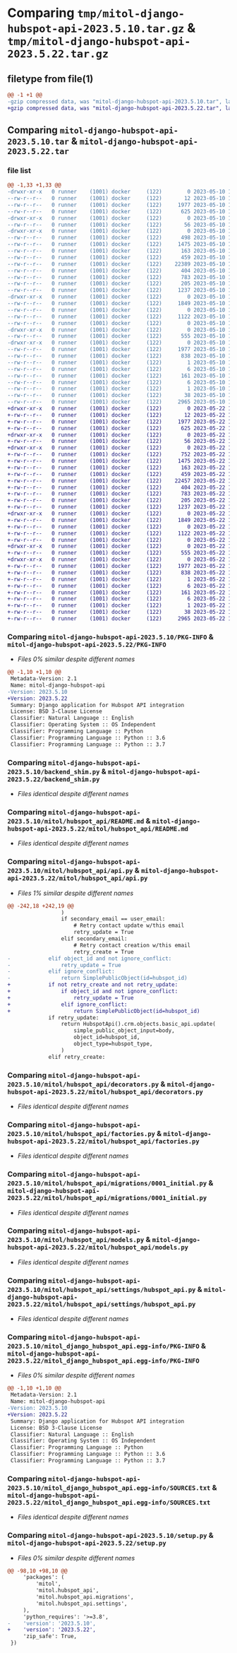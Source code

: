 # Comparing `tmp/mitol-django-hubspot-api-2023.5.10.tar.gz` & `tmp/mitol-django-hubspot-api-2023.5.22.tar.gz`

## filetype from file(1)

```diff
@@ -1 +1 @@
-gzip compressed data, was "mitol-django-hubspot-api-2023.5.10.tar", last modified: Wed May 10 17:42:21 2023, max compression
+gzip compressed data, was "mitol-django-hubspot-api-2023.5.22.tar", last modified: Mon May 22 17:11:53 2023, max compression
```

## Comparing `mitol-django-hubspot-api-2023.5.10.tar` & `mitol-django-hubspot-api-2023.5.22.tar`

### file list

```diff
@@ -1,33 +1,33 @@
-drwxr-xr-x   0 runner    (1001) docker     (122)        0 2023-05-10 17:42:21.328985 mitol-django-hubspot-api-2023.5.10/
--rw-r--r--   0 runner    (1001) docker     (122)       12 2023-05-10 17:42:20.000000 mitol-django-hubspot-api-2023.5.10/MANIFEST.in
--rw-r--r--   0 runner    (1001) docker     (122)     1977 2023-05-10 17:42:21.324985 mitol-django-hubspot-api-2023.5.10/PKG-INFO
--rw-r--r--   0 runner    (1001) docker     (122)      625 2023-05-10 17:42:20.000000 mitol-django-hubspot-api-2023.5.10/backend_shim.py
-drwxr-xr-x   0 runner    (1001) docker     (122)        0 2023-05-10 17:42:21.324985 mitol-django-hubspot-api-2023.5.10/mitol/
--rw-r--r--   0 runner    (1001) docker     (122)       56 2023-05-10 17:42:20.000000 mitol-django-hubspot-api-2023.5.10/mitol/__init__.py
-drwxr-xr-x   0 runner    (1001) docker     (122)        0 2023-05-10 17:42:21.324985 mitol-django-hubspot-api-2023.5.10/mitol/hubspot_api/
--rw-r--r--   0 runner    (1001) docker     (122)      498 2023-05-10 17:42:20.000000 mitol-django-hubspot-api-2023.5.10/mitol/hubspot_api/CHANGELOG.md
--rw-r--r--   0 runner    (1001) docker     (122)     1475 2023-05-10 17:42:20.000000 mitol-django-hubspot-api-2023.5.10/mitol/hubspot_api/README.md
--rw-r--r--   0 runner    (1001) docker     (122)      163 2023-05-10 17:42:20.000000 mitol-django-hubspot-api-2023.5.10/mitol/hubspot_api/__init__.py
--rw-r--r--   0 runner    (1001) docker     (122)      459 2023-05-10 17:42:20.000000 mitol-django-hubspot-api-2023.5.10/mitol/hubspot_api/admin.py
--rw-r--r--   0 runner    (1001) docker     (122)    22389 2023-05-10 17:42:20.000000 mitol-django-hubspot-api-2023.5.10/mitol/hubspot_api/api.py
--rw-r--r--   0 runner    (1001) docker     (122)      404 2023-05-10 17:42:20.000000 mitol-django-hubspot-api-2023.5.10/mitol/hubspot_api/apps.py
--rw-r--r--   0 runner    (1001) docker     (122)      783 2023-05-10 17:42:20.000000 mitol-django-hubspot-api-2023.5.10/mitol/hubspot_api/decorators.py
--rw-r--r--   0 runner    (1001) docker     (122)      205 2023-05-10 17:42:20.000000 mitol-django-hubspot-api-2023.5.10/mitol/hubspot_api/exceptions.py
--rw-r--r--   0 runner    (1001) docker     (122)     1237 2023-05-10 17:42:20.000000 mitol-django-hubspot-api-2023.5.10/mitol/hubspot_api/factories.py
-drwxr-xr-x   0 runner    (1001) docker     (122)        0 2023-05-10 17:42:21.324985 mitol-django-hubspot-api-2023.5.10/mitol/hubspot_api/migrations/
--rw-r--r--   0 runner    (1001) docker     (122)     1849 2023-05-10 17:42:20.000000 mitol-django-hubspot-api-2023.5.10/mitol/hubspot_api/migrations/0001_initial.py
--rw-r--r--   0 runner    (1001) docker     (122)        0 2023-05-10 17:42:20.000000 mitol-django-hubspot-api-2023.5.10/mitol/hubspot_api/migrations/__init__.py
--rw-r--r--   0 runner    (1001) docker     (122)     1122 2023-05-10 17:42:20.000000 mitol-django-hubspot-api-2023.5.10/mitol/hubspot_api/models.py
--rw-r--r--   0 runner    (1001) docker     (122)        0 2023-05-10 17:42:20.000000 mitol-django-hubspot-api-2023.5.10/mitol/hubspot_api/py.typed
-drwxr-xr-x   0 runner    (1001) docker     (122)        0 2023-05-10 17:42:21.324985 mitol-django-hubspot-api-2023.5.10/mitol/hubspot_api/settings/
--rw-r--r--   0 runner    (1001) docker     (122)      555 2023-05-10 17:42:20.000000 mitol-django-hubspot-api-2023.5.10/mitol/hubspot_api/settings/hubspot_api.py
-drwxr-xr-x   0 runner    (1001) docker     (122)        0 2023-05-10 17:42:21.324985 mitol-django-hubspot-api-2023.5.10/mitol_django_hubspot_api.egg-info/
--rw-r--r--   0 runner    (1001) docker     (122)     1977 2023-05-10 17:42:21.000000 mitol-django-hubspot-api-2023.5.10/mitol_django_hubspot_api.egg-info/PKG-INFO
--rw-r--r--   0 runner    (1001) docker     (122)      838 2023-05-10 17:42:21.000000 mitol-django-hubspot-api-2023.5.10/mitol_django_hubspot_api.egg-info/SOURCES.txt
--rw-r--r--   0 runner    (1001) docker     (122)        1 2023-05-10 17:42:21.000000 mitol-django-hubspot-api-2023.5.10/mitol_django_hubspot_api.egg-info/dependency_links.txt
--rw-r--r--   0 runner    (1001) docker     (122)        6 2023-05-10 17:42:21.000000 mitol-django-hubspot-api-2023.5.10/mitol_django_hubspot_api.egg-info/namespace_packages.txt
--rw-r--r--   0 runner    (1001) docker     (122)      161 2023-05-10 17:42:21.000000 mitol-django-hubspot-api-2023.5.10/mitol_django_hubspot_api.egg-info/requires.txt
--rw-r--r--   0 runner    (1001) docker     (122)        6 2023-05-10 17:42:21.000000 mitol-django-hubspot-api-2023.5.10/mitol_django_hubspot_api.egg-info/top_level.txt
--rw-r--r--   0 runner    (1001) docker     (122)        1 2023-05-10 17:42:21.000000 mitol-django-hubspot-api-2023.5.10/mitol_django_hubspot_api.egg-info/zip-safe
--rw-r--r--   0 runner    (1001) docker     (122)       38 2023-05-10 17:42:21.328985 mitol-django-hubspot-api-2023.5.10/setup.cfg
--rw-r--r--   0 runner    (1001) docker     (122)     2965 2023-05-10 17:42:20.000000 mitol-django-hubspot-api-2023.5.10/setup.py
+drwxr-xr-x   0 runner    (1001) docker     (122)        0 2023-05-22 17:11:53.659334 mitol-django-hubspot-api-2023.5.22/
+-rw-r--r--   0 runner    (1001) docker     (122)       12 2023-05-22 17:11:52.000000 mitol-django-hubspot-api-2023.5.22/MANIFEST.in
+-rw-r--r--   0 runner    (1001) docker     (122)     1977 2023-05-22 17:11:53.655334 mitol-django-hubspot-api-2023.5.22/PKG-INFO
+-rw-r--r--   0 runner    (1001) docker     (122)      625 2023-05-22 17:11:52.000000 mitol-django-hubspot-api-2023.5.22/backend_shim.py
+drwxr-xr-x   0 runner    (1001) docker     (122)        0 2023-05-22 17:11:53.655334 mitol-django-hubspot-api-2023.5.22/mitol/
+-rw-r--r--   0 runner    (1001) docker     (122)       56 2023-05-22 17:11:52.000000 mitol-django-hubspot-api-2023.5.22/mitol/__init__.py
+drwxr-xr-x   0 runner    (1001) docker     (122)        0 2023-05-22 17:11:53.655334 mitol-django-hubspot-api-2023.5.22/mitol/hubspot_api/
+-rw-r--r--   0 runner    (1001) docker     (122)      752 2023-05-22 17:11:52.000000 mitol-django-hubspot-api-2023.5.22/mitol/hubspot_api/CHANGELOG.md
+-rw-r--r--   0 runner    (1001) docker     (122)     1475 2023-05-22 17:11:52.000000 mitol-django-hubspot-api-2023.5.22/mitol/hubspot_api/README.md
+-rw-r--r--   0 runner    (1001) docker     (122)      163 2023-05-22 17:11:52.000000 mitol-django-hubspot-api-2023.5.22/mitol/hubspot_api/__init__.py
+-rw-r--r--   0 runner    (1001) docker     (122)      459 2023-05-22 17:11:52.000000 mitol-django-hubspot-api-2023.5.22/mitol/hubspot_api/admin.py
+-rw-r--r--   0 runner    (1001) docker     (122)    22457 2023-05-22 17:11:52.000000 mitol-django-hubspot-api-2023.5.22/mitol/hubspot_api/api.py
+-rw-r--r--   0 runner    (1001) docker     (122)      404 2023-05-22 17:11:52.000000 mitol-django-hubspot-api-2023.5.22/mitol/hubspot_api/apps.py
+-rw-r--r--   0 runner    (1001) docker     (122)      783 2023-05-22 17:11:52.000000 mitol-django-hubspot-api-2023.5.22/mitol/hubspot_api/decorators.py
+-rw-r--r--   0 runner    (1001) docker     (122)      205 2023-05-22 17:11:52.000000 mitol-django-hubspot-api-2023.5.22/mitol/hubspot_api/exceptions.py
+-rw-r--r--   0 runner    (1001) docker     (122)     1237 2023-05-22 17:11:52.000000 mitol-django-hubspot-api-2023.5.22/mitol/hubspot_api/factories.py
+drwxr-xr-x   0 runner    (1001) docker     (122)        0 2023-05-22 17:11:53.655334 mitol-django-hubspot-api-2023.5.22/mitol/hubspot_api/migrations/
+-rw-r--r--   0 runner    (1001) docker     (122)     1849 2023-05-22 17:11:52.000000 mitol-django-hubspot-api-2023.5.22/mitol/hubspot_api/migrations/0001_initial.py
+-rw-r--r--   0 runner    (1001) docker     (122)        0 2023-05-22 17:11:52.000000 mitol-django-hubspot-api-2023.5.22/mitol/hubspot_api/migrations/__init__.py
+-rw-r--r--   0 runner    (1001) docker     (122)     1122 2023-05-22 17:11:52.000000 mitol-django-hubspot-api-2023.5.22/mitol/hubspot_api/models.py
+-rw-r--r--   0 runner    (1001) docker     (122)        0 2023-05-22 17:11:52.000000 mitol-django-hubspot-api-2023.5.22/mitol/hubspot_api/py.typed
+drwxr-xr-x   0 runner    (1001) docker     (122)        0 2023-05-22 17:11:53.655334 mitol-django-hubspot-api-2023.5.22/mitol/hubspot_api/settings/
+-rw-r--r--   0 runner    (1001) docker     (122)      555 2023-05-22 17:11:52.000000 mitol-django-hubspot-api-2023.5.22/mitol/hubspot_api/settings/hubspot_api.py
+drwxr-xr-x   0 runner    (1001) docker     (122)        0 2023-05-22 17:11:53.655334 mitol-django-hubspot-api-2023.5.22/mitol_django_hubspot_api.egg-info/
+-rw-r--r--   0 runner    (1001) docker     (122)     1977 2023-05-22 17:11:53.000000 mitol-django-hubspot-api-2023.5.22/mitol_django_hubspot_api.egg-info/PKG-INFO
+-rw-r--r--   0 runner    (1001) docker     (122)      838 2023-05-22 17:11:53.000000 mitol-django-hubspot-api-2023.5.22/mitol_django_hubspot_api.egg-info/SOURCES.txt
+-rw-r--r--   0 runner    (1001) docker     (122)        1 2023-05-22 17:11:53.000000 mitol-django-hubspot-api-2023.5.22/mitol_django_hubspot_api.egg-info/dependency_links.txt
+-rw-r--r--   0 runner    (1001) docker     (122)        6 2023-05-22 17:11:53.000000 mitol-django-hubspot-api-2023.5.22/mitol_django_hubspot_api.egg-info/namespace_packages.txt
+-rw-r--r--   0 runner    (1001) docker     (122)      161 2023-05-22 17:11:53.000000 mitol-django-hubspot-api-2023.5.22/mitol_django_hubspot_api.egg-info/requires.txt
+-rw-r--r--   0 runner    (1001) docker     (122)        6 2023-05-22 17:11:53.000000 mitol-django-hubspot-api-2023.5.22/mitol_django_hubspot_api.egg-info/top_level.txt
+-rw-r--r--   0 runner    (1001) docker     (122)        1 2023-05-22 17:11:53.000000 mitol-django-hubspot-api-2023.5.22/mitol_django_hubspot_api.egg-info/zip-safe
+-rw-r--r--   0 runner    (1001) docker     (122)       38 2023-05-22 17:11:53.659334 mitol-django-hubspot-api-2023.5.22/setup.cfg
+-rw-r--r--   0 runner    (1001) docker     (122)     2965 2023-05-22 17:11:52.000000 mitol-django-hubspot-api-2023.5.22/setup.py
```

### Comparing `mitol-django-hubspot-api-2023.5.10/PKG-INFO` & `mitol-django-hubspot-api-2023.5.22/PKG-INFO`

 * *Files 0% similar despite different names*

```diff
@@ -1,10 +1,10 @@
 Metadata-Version: 2.1
 Name: mitol-django-hubspot-api
-Version: 2023.5.10
+Version: 2023.5.22
 Summary: Django application for Hubspot API integration
 License: BSD 3-Clause License
 Classifier: Natural Language :: English
 Classifier: Operating System :: OS Independent
 Classifier: Programming Language :: Python
 Classifier: Programming Language :: Python :: 3.6
 Classifier: Programming Language :: Python :: 3.7
```

### Comparing `mitol-django-hubspot-api-2023.5.10/backend_shim.py` & `mitol-django-hubspot-api-2023.5.22/backend_shim.py`

 * *Files identical despite different names*

### Comparing `mitol-django-hubspot-api-2023.5.10/mitol/hubspot_api/README.md` & `mitol-django-hubspot-api-2023.5.22/mitol/hubspot_api/README.md`

 * *Files identical despite different names*

### Comparing `mitol-django-hubspot-api-2023.5.10/mitol/hubspot_api/api.py` & `mitol-django-hubspot-api-2023.5.22/mitol/hubspot_api/api.py`

 * *Files 1% similar despite different names*

```diff
@@ -242,18 +242,19 @@
                 )
                 if secondary_email == user_email:
                     # Retry contact update w/this email
                     retry_update = True
                 elif secondary_email:
                     # Retry contact creation w/this email
                     retry_create = True
-            elif object_id and not ignore_conflict:
-                retry_update = True
-            elif ignore_conflict:
-                return SimplePublicObject(id=hubspot_id)
+            if not retry_create and not retry_update:
+                if object_id and not ignore_conflict:
+                    retry_update = True
+                elif ignore_conflict:
+                    return SimplePublicObject(id=hubspot_id)
             if retry_update:
                 return HubspotApi().crm.objects.basic_api.update(
                     simple_public_object_input=body,
                     object_id=hubspot_id,
                     object_type=hubspot_type,
                 )
             elif retry_create:
```

### Comparing `mitol-django-hubspot-api-2023.5.10/mitol/hubspot_api/decorators.py` & `mitol-django-hubspot-api-2023.5.22/mitol/hubspot_api/decorators.py`

 * *Files identical despite different names*

### Comparing `mitol-django-hubspot-api-2023.5.10/mitol/hubspot_api/factories.py` & `mitol-django-hubspot-api-2023.5.22/mitol/hubspot_api/factories.py`

 * *Files identical despite different names*

### Comparing `mitol-django-hubspot-api-2023.5.10/mitol/hubspot_api/migrations/0001_initial.py` & `mitol-django-hubspot-api-2023.5.22/mitol/hubspot_api/migrations/0001_initial.py`

 * *Files identical despite different names*

### Comparing `mitol-django-hubspot-api-2023.5.10/mitol/hubspot_api/models.py` & `mitol-django-hubspot-api-2023.5.22/mitol/hubspot_api/models.py`

 * *Files identical despite different names*

### Comparing `mitol-django-hubspot-api-2023.5.10/mitol/hubspot_api/settings/hubspot_api.py` & `mitol-django-hubspot-api-2023.5.22/mitol/hubspot_api/settings/hubspot_api.py`

 * *Files identical despite different names*

### Comparing `mitol-django-hubspot-api-2023.5.10/mitol_django_hubspot_api.egg-info/PKG-INFO` & `mitol-django-hubspot-api-2023.5.22/mitol_django_hubspot_api.egg-info/PKG-INFO`

 * *Files 0% similar despite different names*

```diff
@@ -1,10 +1,10 @@
 Metadata-Version: 2.1
 Name: mitol-django-hubspot-api
-Version: 2023.5.10
+Version: 2023.5.22
 Summary: Django application for Hubspot API integration
 License: BSD 3-Clause License
 Classifier: Natural Language :: English
 Classifier: Operating System :: OS Independent
 Classifier: Programming Language :: Python
 Classifier: Programming Language :: Python :: 3.6
 Classifier: Programming Language :: Python :: 3.7
```

### Comparing `mitol-django-hubspot-api-2023.5.10/mitol_django_hubspot_api.egg-info/SOURCES.txt` & `mitol-django-hubspot-api-2023.5.22/mitol_django_hubspot_api.egg-info/SOURCES.txt`

 * *Files identical despite different names*

### Comparing `mitol-django-hubspot-api-2023.5.10/setup.py` & `mitol-django-hubspot-api-2023.5.22/setup.py`

 * *Files 0% similar despite different names*

```diff
@@ -98,10 +98,10 @@
     'packages': (
         'mitol',
         'mitol.hubspot_api',
         'mitol.hubspot_api.migrations',
         'mitol.hubspot_api.settings',
     ),
     'python_requires': '>=3.8',
-    'version': '2023.5.10',
+    'version': '2023.5.22',
     'zip_safe': True,
 })
```


